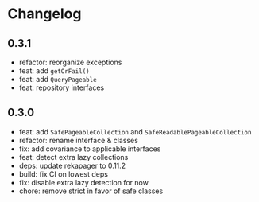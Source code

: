 # Changelog

## 0.3.1

* refactor: reorganize exceptions
* feat: add `getOrFail()`
* feat: add `QueryPageable`
* feat: repository interfaces

## 0.3.0

* feat: add `SafePageableCollection` and `SafeReadablePageableCollection`
* refactor: rename interface & classes
* fix: add covariance to applicable interfaces
* feat: detect extra lazy collections
* deps: update rekapager to 0.11.2
* build: fix CI on lowest deps
* fix: disable extra lazy detection for now
* chore: remove strict in favor of safe classes
